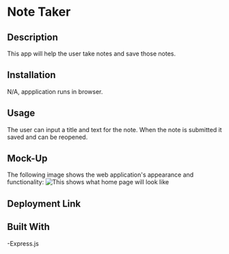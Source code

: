 # Note Taker



## Description

This app will help the user take notes and save those notes.

## Installation

N/A, appplication runs in browser.

## Usage

The user can input a title and text for the note. When the note is submitted it saved and can be reopened.

## Mock-Up

The following image shows the web application's appearance and functionality: 
![This shows what home page will look like](./assets/images/)

## Deployment Link



## Built With

-Express.js
